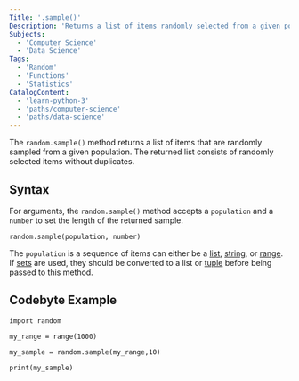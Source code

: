 ```yaml
---
Title: '.sample()'
Description: 'Returns a list of items randomly selected from a given population.'
Subjects:
  - 'Computer Science'
  - 'Data Science'
Tags:
  - 'Random'
  - 'Functions'
  - 'Statistics'
CatalogContent:
  - 'learn-python-3'
  - 'paths/computer-science'
  - 'paths/data-science'
---
```


The `random.sample()` method returns a list of items that are randomly sampled from a given population. The returned list consists of randomly selected items without duplicates.

## Syntax

For arguments, the `random.sample()` method accepts a `population` and a `number` to set the length of the returned sample. 

```pseudo
random.sample(population, number)
```

The `population` is a sequence of items can either be a [list](https://www.codecademy.com/resources/docs/python/lists), [string](https://www.codecademy.com/resources/docs/python/strings), or [range](https://www.codecademy.com/resources/docs/python/built-in-functions/range). If [sets](https://www.codecademy.com/resources/docs/python/sets) are used, they should be converted to a list or [tuple](https://www.codecademy.com/resources/docs/python/tuples) before being passed to this method.

## Codebyte Example

```codebyte/python
import random

my_range = range(1000)

my_sample = random.sample(my_range,10)

print(my_sample)
```

